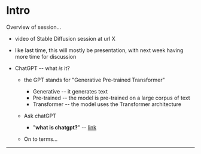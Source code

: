# Intro

Overview of session...
- video of Stable Diffusion session at url X
- like last time, this will mostly be presentation, with next week having more time for discussion

- ChatGPT -- what _is_ it?

    - the GPT stands for "Generative Pre-trained Transformer"
        - Generative -- it generates text
        - Pre-trained -- the model is pre-trained on a large corpus of text
        - Transformer -- the model uses the Transformer architecture

    - Ask chatGPT
        - "__what is chatgpt?__" -- [link](http://localhost:3000/ex_intro_define_self_what-are-you.html)

    - On to terms...

---